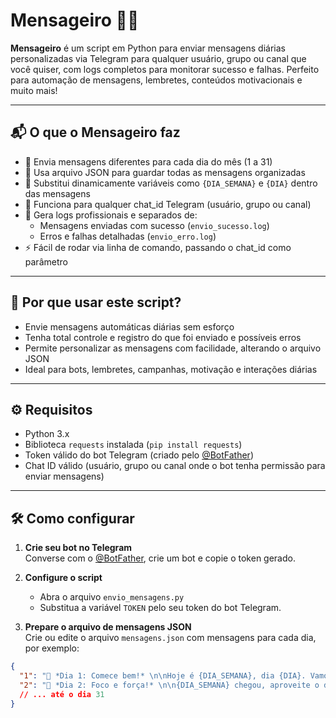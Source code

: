 # Mensageiro 🚀📱

**Mensageiro** é um script em Python para enviar mensagens diárias personalizadas via Telegram para qualquer usuário, grupo ou canal que você quiser, com logs completos para monitorar sucesso e falhas. Perfeito para automação de mensagens, lembretes, conteúdos motivacionais e muito mais!

---

## 📬 O que o Mensageiro faz

- 📅 Envia mensagens diferentes para cada dia do mês (1 a 31)  
- 📝 Usa arquivo JSON para guardar todas as mensagens organizadas  
- 🔄 Substitui dinamicamente variáveis como `{DIA_SEMANA}` e `{DIA}` dentro das mensagens  
- 🤖 Funciona para qualquer chat_id Telegram (usuário, grupo ou canal)  
- 📜 Gera logs profissionais e separados de:  
  - Mensagens enviadas com sucesso (`envio_sucesso.log`)  
  - Erros e falhas detalhadas (`envio_erro.log`)  
- ⚡ Fácil de rodar via linha de comando, passando o chat_id como parâmetro  

---

## 🚀 Por que usar este script?

- Envie mensagens automáticas diárias sem esforço  
- Tenha total controle e registro do que foi enviado e possíveis erros  
- Permite personalizar as mensagens com facilidade, alterando o arquivo JSON  
- Ideal para bots, lembretes, campanhas, motivação e interações diárias  

---

## ⚙️ Requisitos

- Python 3.x  
- Biblioteca `requests` instalada (`pip install requests`)  
- Token válido do bot Telegram (criado pelo [@BotFather](https://t.me/BotFather))  
- Chat ID válido (usuário, grupo ou canal onde o bot tenha permissão para enviar mensagens)  

---

## 🛠️ Como configurar

1. **Crie seu bot no Telegram**  
   Converse com o [@BotFather](https://t.me/BotFather), crie um bot e copie o token gerado.

2. **Configure o script**  
   - Abra o arquivo `envio_mensagens.py`  
   - Substitua a variável `TOKEN` pelo seu token do bot Telegram.

3. **Prepare o arquivo de mensagens JSON**  
   Crie ou edite o arquivo `mensagens.json` com mensagens para cada dia, por exemplo:

```json
{
  "1": "📅 *Dia 1: Comece bem!* \n\nHoje é {DIA_SEMANA}, dia {DIA}. Vamos juntos!",
  "2": "📅 *Dia 2: Foco e força!* \n\n{DIA_SEMANA} chegou, aproveite o dia {DIA} para crescer."
  // ... até o dia 31
}
